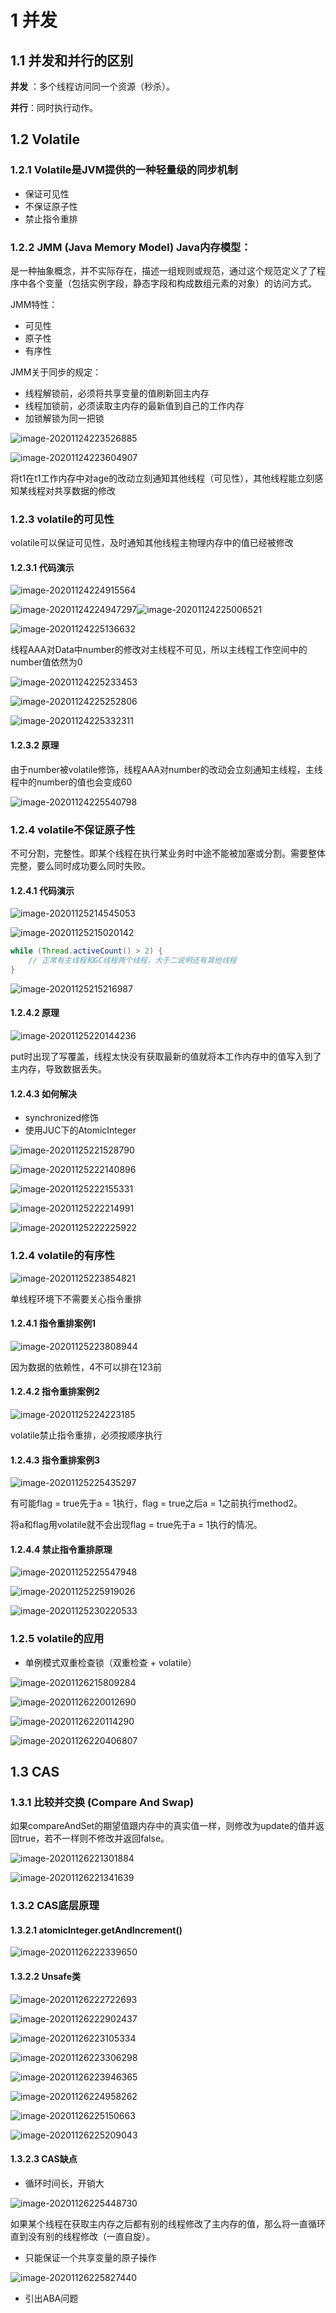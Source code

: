 # 1 并发

## 1.1 并发和并行的区别

**并发** ：多个线程访问同一个资源（秒杀）。

**并行**：同时执行动作。

## 1.2 Volatile

### 1.2.1 Volatile是JVM提供的一种轻量级的同步机制

- 保证可见性
- 不保证原子性
- 禁止指令重排

### 1.2.2 JMM (Java Memory Model) Java内存模型：

是一种抽象概念，并不实际存在，描述一组规则或规范，通过这个规范定义了了程序中各个变量（包括实例字段，静态字段和构成数组元素的对象）的访问方式。

JMM特性：

- 可见性
- 原子性
- 有序性

JMM关于同步的规定：

- 线程解锁前，必须将共享变量的值刷新回主内存
- 线程加锁前，必须读取主内存的最新值到自己的工作内存
- 加锁解锁为同一把锁

![image-20201124223526885](C:\Users\RobinQu\AppData\Roaming\Typora\typora-user-images\image-20201124223526885.png)

![image-20201124223604907](C:\Users\RobinQu\AppData\Roaming\Typora\typora-user-images\image-20201124223604907.png)

将t1在t1工作内存中对age的改动立刻通知其他线程（可见性），其他线程能立刻感知某线程对共享数据的修改

### 1.2.3 volatile的可见性

volatile可以保证可见性，及时通知其他线程主物理内存中的值已经被修改

#### 1.2.3.1 代码演示

![image-20201124224915564](C:\Users\RobinQu\AppData\Roaming\Typora\typora-user-images\image-20201124224915564.png)

![image-20201124224947297](C:\Users\RobinQu\AppData\Roaming\Typora\typora-user-images\image-20201124224947297.png)![image-20201124225006521](C:\Users\RobinQu\AppData\Roaming\Typora\typora-user-images\image-20201124225006521.png)

![image-20201124225136632](C:\Users\RobinQu\AppData\Roaming\Typora\typora-user-images\image-20201124225136632.png)

线程AAA对Data中number的修改对主线程不可见，所以主线程工作空间中的number值依然为0



![image-20201124225233453](C:\Users\RobinQu\AppData\Roaming\Typora\typora-user-images\image-20201124225233453.png)

![image-20201124225252806](C:\Users\RobinQu\AppData\Roaming\Typora\typora-user-images\image-20201124225252806.png)

![image-20201124225332311](C:\Users\RobinQu\AppData\Roaming\Typora\typora-user-images\image-20201124225332311.png)

#### 1.2.3.2 原理

由于number被volatile修饰，线程AAA对number的改动会立刻通知主线程，主线程中的number的值也会变成60

![image-20201124225540798](C:\Users\RobinQu\AppData\Roaming\Typora\typora-user-images\image-20201124225540798.png)

### 1.2.4 volatile不保证原子性

不可分割，完整性。即某个线程在执行某业务时中途不能被加塞或分割。需要整体完整，要么同时成功要么同时失败。

#### 1.2.4.1 代码演示

![image-20201125214545053](C:\Users\RobinQu\AppData\Roaming\Typora\typora-user-images\image-20201125214545053.png)

![image-20201125215020142](C:\Users\RobinQu\AppData\Roaming\Typora\typora-user-images\image-20201125215020142.png)

```java
while (Thread.activeCount() > 2) {
    // 正常有主线程和GC线程两个线程，大于二说明还有其他线程
}
```

![image-20201125215216987](C:\Users\RobinQu\AppData\Roaming\Typora\typora-user-images\image-20201125215216987.png)

#### 1.2.4.2 原理

![image-20201125220144236](C:\Users\RobinQu\AppData\Roaming\Typora\typora-user-images\image-20201125220144236.png)

put时出现了写覆盖，线程太快没有获取最新的值就将本工作内存中的值写入到了主内存，导致数据丢失。

#### 1.2.4.3 如何解决

- synchronized修饰
- 使用JUC下的AtomicInteger

![image-20201125221528790](C:\Users\RobinQu\AppData\Roaming\Typora\typora-user-images\image-20201125221528790.png)

![image-20201125222140896](C:\Users\RobinQu\AppData\Roaming\Typora\typora-user-images\image-20201125222140896.png)

![image-20201125222155331](C:\Users\RobinQu\AppData\Roaming\Typora\typora-user-images\image-20201125222155331.png)

![image-20201125222214991](C:\Users\RobinQu\AppData\Roaming\Typora\typora-user-images\image-20201125222214991.png)

![image-20201125222225922](C:\Users\RobinQu\AppData\Roaming\Typora\typora-user-images\image-20201125222225922.png)

### 1.2.4 volatile的有序性

![image-20201125223854821](C:\Users\RobinQu\AppData\Roaming\Typora\typora-user-images\image-20201125223854821.png)

单线程环境下不需要关心指令重排

#### 1.2.4.1 指令重排案例1

![image-20201125223808944](C:\Users\RobinQu\AppData\Roaming\Typora\typora-user-images\image-20201125223808944.png)

因为数据的依赖性，4不可以排在123前

#### 1.2.4.2 指令重排案例2

![image-20201125224223185](C:\Users\RobinQu\AppData\Roaming\Typora\typora-user-images\image-20201125224223185.png)

volatile禁止指令重排，必须按顺序执行

#### 1.2.4.3 指令重排案例3

![image-20201125225435297](C:\Users\RobinQu\AppData\Roaming\Typora\typora-user-images\image-20201125225435297.png)

有可能flag = true先于a = 1执行，flag = true之后a = 1之前执行method2。

将a和flag用volatile就不会出现flag = true先于a = 1执行的情况。

#### 1.2.4.4 禁止指令重排原理

![image-20201125225547948](C:\Users\RobinQu\AppData\Roaming\Typora\typora-user-images\image-20201125225547948.png)

![image-20201125225919026](C:\Users\RobinQu\AppData\Roaming\Typora\typora-user-images\image-20201125225919026.png)

![image-20201125230220533](C:\Users\RobinQu\AppData\Roaming\Typora\typora-user-images\image-20201125230220533.png)

### 1.2.5 volatile的应用

- 单例模式双重检查锁（双重检查 + volatile）

![image-20201126215809284](C:\Users\RobinQu\AppData\Roaming\Typora\typora-user-images\image-20201126215809284.png)

![image-20201126220012690](C:\Users\RobinQu\AppData\Roaming\Typora\typora-user-images\image-20201126220012690.png)

![image-20201126220114290](C:\Users\RobinQu\AppData\Roaming\Typora\typora-user-images\image-20201126220114290.png)

![image-20201126220406807](C:\Users\RobinQu\AppData\Roaming\Typora\typora-user-images\image-20201126220406807.png)

## 1.3 CAS

### 1.3.1 比较并交换 (Compare And Swap)

如果compareAndSet的期望值跟内存中的真实值一样，则修改为update的值并返回true，若不一样则不修改并返回false。

![image-20201126221301884](C:\Users\RobinQu\AppData\Roaming\Typora\typora-user-images\image-20201126221301884.png)

![image-20201126221341639](C:\Users\RobinQu\AppData\Roaming\Typora\typora-user-images\image-20201126221341639.png)

### 1.3.2 CAS底层原理

#### 1.3.2.1 atomicInteger.getAndIncrement()

![image-20201126222339650](C:\Users\RobinQu\AppData\Roaming\Typora\typora-user-images\image-20201126222339650.png)

#### 1.3.2.2 Unsafe类

![image-20201126222722693](C:\Users\RobinQu\AppData\Roaming\Typora\typora-user-images\image-20201126222722693.png)

![image-20201126222902437](C:\Users\RobinQu\AppData\Roaming\Typora\typora-user-images\image-20201126222902437.png)

![image-20201126223105334](C:\Users\RobinQu\AppData\Roaming\Typora\typora-user-images\image-20201126223105334.png)

![image-20201126223306298](C:\Users\RobinQu\AppData\Roaming\Typora\typora-user-images\image-20201126223306298.png)

![image-20201126223946365](C:\Users\RobinQu\AppData\Roaming\Typora\typora-user-images\image-20201126223946365.png)

![image-20201126224958262](C:\Users\RobinQu\AppData\Roaming\Typora\typora-user-images\image-20201126224958262.png)

![image-20201126225150663](C:\Users\RobinQu\AppData\Roaming\Typora\typora-user-images\image-20201126225150663.png)

![image-20201126225209043](C:\Users\RobinQu\AppData\Roaming\Typora\typora-user-images\image-20201126225209043.png)

#### 1.3.2.3 CAS缺点

- 循环时间长，开销大

![image-20201126225448730](C:\Users\RobinQu\AppData\Roaming\Typora\typora-user-images\image-20201126225448730.png)

如果某个线程在获取主内存之后都有别的线程修改了主内存的值，那么将一直循环直到没有别的线程修改（一直自旋）。

- 只能保证一个共享变量的原子操作

![image-20201126225827440](C:\Users\RobinQu\AppData\Roaming\Typora\typora-user-images\image-20201126225827440.png)

- 引出ABA问题